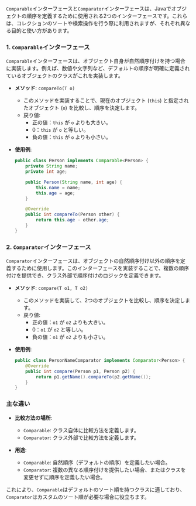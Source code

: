 `Comparable`インターフェースと`Comparator`インターフェースは、Javaでオブジェクトの順序を定義するために使用される2つのインターフェースです。これらは、コレクションのソートや検索操作を行う際に利用されますが、それぞれ異なる目的と使い方があります。

### 1. `Comparable`インターフェース
`Comparable`インターフェースは、オブジェクト自身が自然順序付けを持つ場合に実装します。例えば、数値や文字列など、デフォルトの順序が明確に定義されているオブジェクトのクラスがこれを実装します。

- **メソッド**: `compareTo(T o)`
  - このメソッドを実装することで、現在のオブジェクト (`this`) と指定されたオブジェクト (`o`) を比較し、順序を決定します。
  - 戻り値:
    - 正の値：`this` が `o` よりも大きい。
    - 0：`this` が `o` と等しい。
    - 負の値：`this` が `o` よりも小さい。

- **使用例**:
  ```java
  public class Person implements Comparable<Person> {
      private String name;
      private int age;

      public Person(String name, int age) {
          this.name = name;
          this.age = age;
      }

      @Override
      public int compareTo(Person other) {
          return this.age - other.age;
      }
  }
  ```

### 2. `Comparator`インターフェース
`Comparator`インターフェースは、オブジェクトの自然順序付け以外の順序を定義するために使用します。このインターフェースを実装することで、複数の順序付けを提供でき、クラス外部で順序付けのロジックを定義できます。

- **メソッド**: `compare(T o1, T o2)`
  - このメソッドを実装して、2つのオブジェクトを比較し、順序を決定します。
  - 戻り値:
    - 正の値：`o1` が `o2` よりも大きい。
    - 0：`o1` が `o2` と等しい。
    - 負の値：`o1` が `o2` よりも小さい。

- **使用例**:
  ```java
  public class PersonNameComparator implements Comparator<Person> {
      @Override
      public int compare(Person p1, Person p2) {
          return p1.getName().compareTo(p2.getName());
      }
  }
  ```

### 主な違い

- **比較方法の場所**:
  - `Comparable`: クラス自体に比較方法を定義します。
  - `Comparator`: クラス外部で比較方法を定義します。

- **用途**:
  - `Comparable`: 自然順序（デフォルトの順序）を定義したい場合。
  - `Comparator`: 複数の異なる順序付けを提供したい場合、またはクラスを変更せずに順序を定義したい場合。

これにより、`Comparable`はデフォルトのソート順を持つクラスに適しており、`Comparator`はカスタムのソート順が必要な場合に役立ちます。
